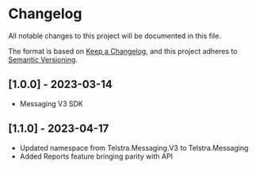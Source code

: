 # Changelog

All notable changes to this project will be documented in this file.

The format is based on [Keep a Changelog](https://keepachangelog.com/en/1.0.0/),
and this project adheres to [Semantic Versioning](https://semver.org/spec/v2.0.0.html).

## [1.0.0] - 2023-03-14

- Messaging V3 SDK

## [1.1.0] - 2023-04-17

- Updated namespace from Telstra.Messaging.V3 to Telstra.Messaging
- Added Reports feature bringing parity with API
